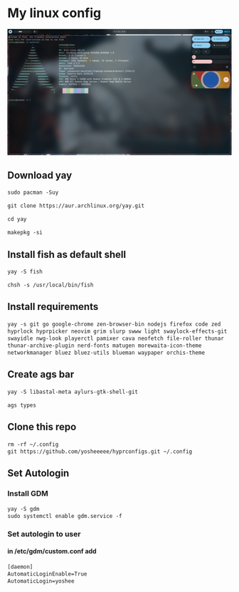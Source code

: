 # My linux config
![Config Preview](./preview-git.png)
## Download yay
```
sudo pacman -Suy
```
```
git clone https://aur.archlinux.org/yay.git
```
```
cd yay
```
```
makepkg -si
```
## Install fish as default shell
```
yay -S fish
```
```
chsh -s /usr/local/bin/fish
```
## Install requirements
```
yay -s git go google-chrome zen-browser-bin nodejs firefox code zed hyprlock hyprpicker neovim grim slurp swww light swaylock-effects-git swayidle nwg-look playerctl pamixer cava neofetch file-roller thunar thunar-archive-plugin nerd-fonts matugen morewaita-icon-theme networkmanager bluez bluez-utils blueman waypaper orchis-theme
```
## Create ags bar
```
yay -S libastal-meta aylurs-gtk-shell-git
```
```
ags types
```
## Clone this repo
```
rm -rf ~/.config
git https://github.com/yosheeeee/hyprconfigs.git ~/.config
```
## Set Autologin
### Install GDM
```
yay -S gdm
sudo systemctl enable gdm.service -f
```
### Set autologin to user
#### in /etc/gdm/custom.conf add
```
[daemon]
AutomaticLoginEnable=True
AutomaticLogin=yoshee
```
